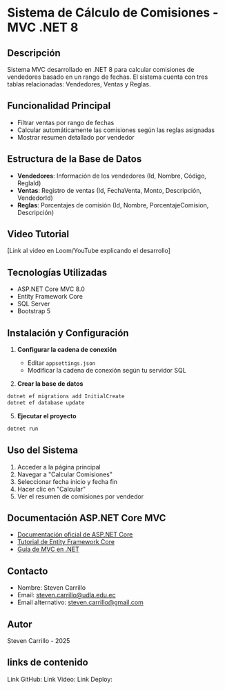 # Sistema de Cálculo de Comisiones - MVC .NET 8

## Descripción
Sistema MVC desarrollado en .NET 8 para calcular comisiones de vendedores basado en un rango de fechas. El sistema cuenta con tres tablas relacionadas: Vendedores, Ventas y Reglas.

## Funcionalidad Principal
- Filtrar ventas por rango de fechas
- Calcular automáticamente las comisiones según las reglas asignadas
- Mostrar resumen detallado por vendedor

## Estructura de la Base de Datos
- **Vendedores**: Información de los vendedores (Id, Nombre, Código, ReglaId)
- **Ventas**: Registro de ventas (Id, FechaVenta, Monto, Descripción, VendedorId)
- **Reglas**: Porcentajes de comisión (Id, Nombre, PorcentajeComision, Descripción)

## Video Tutorial
[Link al video en Loom/YouTube explicando el desarrollo]

## Tecnologías Utilizadas
- ASP.NET Core MVC 8.0
- Entity Framework Core
- SQL Server
- Bootstrap 5

## Instalación y Configuración

1. **Configurar la cadena de conexión**
   - Editar `appsettings.json`
   - Modificar la cadena de conexión según tu servidor SQL

2. **Crear la base de datos**
```bash
dotnet ef migrations add InitialCreate
dotnet ef database update
```

5. **Ejecutar el proyecto**
```bash
dotnet run
```

## Uso del Sistema
1. Acceder a la página principal
2. Navegar a "Calcular Comisiones"
3. Seleccionar fecha inicio y fecha fin
4. Hacer clic en "Calcular"
5. Ver el resumen de comisiones por vendedor

## Documentación ASP.NET Core MVC
- [Documentación oficial de ASP.NET Core](https://docs.microsoft.com/en-us/aspnet/core/)
- [Tutorial de Entity Framework Core](https://docs.microsoft.com/en-us/ef/core/)
- [Guía de MVC en .NET](https://docs.microsoft.com/en-us/aspnet/core/mvc/)

## Contacto
- Nombre: Steven Carrillo
- Email: steven.carrillo@udla.edu.ec
- Email alternativo: steven.carrillo@gmail.com

## Autor
Steven Carrillo - 2025

## links de contenido
Link GitHub: 
Link Video:
Link Deploy:

